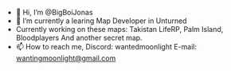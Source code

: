 - 👋 Hi, I’m @BigBoiJonas
- 👀 I’m currently a learing Map Developer in Unturned
- Currently working on these maps: Takistan LifeRP, Palm Island, Bloodplayers And another secret map.
- 📫 How to reach me, Discord: wantedmoonlight E-mail: wantingmoonlight@gmail.com

